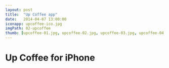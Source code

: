 ```yaml
---
layout: post
title:  "Up Coffee app"
date:   2014-04-07 13:00:00
iconapp: upcoffee-ico.jpg
imgPath: 02-upcoffee
thumb: [upcoffee-01.jpg, upcoffee-02.jpg, upcoffee-03.jpg, upcoffee-04.jpg, upcoffee-05.jpg]
---
```


# Up Coffee for iPhone